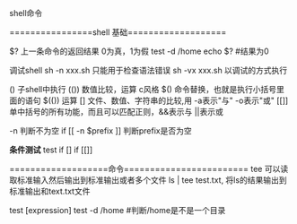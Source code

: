 shell命令

================shell 基础===================

$? 上一条命令的返回结果 0为真，1为假
    test -d /home 
    echo $?  #结果为0

调试shell
sh -n xxx.sh 只能用于检查语法错误
sh -vx xxx.sh 以调试的方式执行

() 子shell中执行
(()) 数值比较，运算 c风格
$() 命令替换，也就是执行小括号里面的语句
$(()) 运算
[] 文件、数值、字符串的比较,用 -a表示"与" -o表示"或"
[[]] 单中括号的所有功能，而且可以匹配正则，&&表示与 ||表示或


-n 判断不为空
if [[ -n $prefix ]] 判断prefix是否为空

**条件测试**
test
if []
if [[]]

===================命令========================
tee 可以读取标准输入然后输出到标准输出或者多个文件
ls | tee test.txt, 将ls的结果输出到标准输出和text.txt文件

test [expression]
test -d /home #判断/home是不是一个目录


